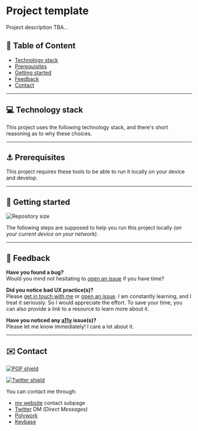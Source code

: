 # Project template

Project description TBA...

## 🔗 Table of Content

-   [Technology stack](#-technology-stack)
-   [Prerequisites](#-prerequisites)
-   [Getting started](#-getting-started)
-   [Feedback](#-feedback)
-   [Contact](#-contact)

---

## 💻 Technology stack

This project uses the following technology stack, and there's short reasoning
as to why these choices.

---

## ⚓ Prerequisites

This project requires these tools to be able to run it locally on your device
and develop.

---

## 🏁 Getting started

![Repository size][repository size shield]

The following steps are supposed to help you run this project locally _(on
your current device on your network)_.

[repository size shield]: https://img.shields.io/github/repo-size/xeho91/personal-website?style=for-the-badge

---

## 🔄 Feedback

**Have you found a bug?**\
Would you mind not hesitating to [open an issue] if you have time?

**Did you notice bad UX practice(s)?**\
Please [get in touch with me](#contact) or [open an issue]. I am constantly
learning, and I treat it seriously. So I would appreciate the effort. To save
your time, you can also provide a link to a resource to learn more about it.

**Have you noticed any [a11y] issue(s)?**\
Please let me know immediately! I care a lot about it.

[open an issue]: https://github.com/xeho91/project-template/issues/new
[a11y]: https://www.a11yproject.com/

---

## ✉️ Contact

[![PGP shield]][pgp url]

[![Twitter shield]][twitter]

You can contact me through:

-   [my website] contact subpage
-   [Twitter] DM _(Direct Messages)_
-   [Polywork]
-   [Keybase]

[pgp shield]: https://img.shields.io/keybase/pgp/xeho91?color=purple&style=for-the-badge
[pgp url]: https://pgp.key-server.io/0x4B166D6B2C00D8CB "Get my PGP public key"
[twitter shield]: https://img.shields.io/twitter/follow/xeho91?style=social
[twitter]: https://twitter.com/xeho91
[my website]: https://xeho91.com/contact
[polywork]: https://polywork.com/xeho91
[keybase]: https://keybase.io/xeho91

